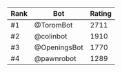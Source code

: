 Rank|Bot|Rating
---|---|---
#1|@ToromBot|2711
#2|@colinbot|1910
#3|@OpeningsBot|1770
#4|@pawnrobot|1289
